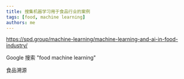 ```yaml
---
title: 搜集机器学习用于食品行业的案例
tags: [food, machine learning]
authors: me
---
```



https://spd.group/machine-learning/machine-learning-and-ai-in-food-industry/

Google 搜索 "food machine learning"

食品溯源

<!-- more -->

